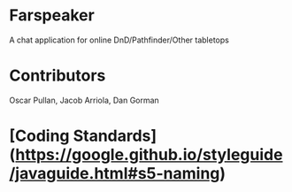 # Farspeaker
A chat application for online DnD/Pathfinder/Other tabletops

# Contributors
Oscar Pullan, Jacob Arriola, Dan Gorman

# [Coding Standards] (https://google.github.io/styleguide/javaguide.html#s5-naming)
